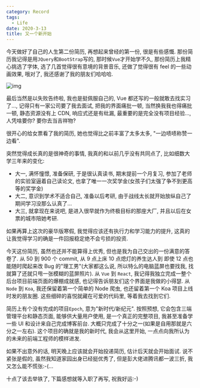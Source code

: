 ```yaml
---
category: Record
tags:
  - Life
date: 2020-3-13
title: 又一个新开始
---
```


今天做好了自己的人生第二份简历, 再想起来曾经的第一份, 很是有些感慨. 那份简历我记得是用`JQuery`和`BootStrap`写的, 那时候`Vue`才开始学不久, 那份简历上我精心挑选了字体, 选了几首觉得很有意境的背景音乐, 还做了觉得很有 feel 的一些动画效果, 哦对了, 我还感谢了我的朋友们哈哈哈.

![img](https://linbudu-img-store.oss-cn-shenzhen.aliyuncs.com/img/mmexport1584105242360.jpg)

最后当然是以失败告终啦, 我也是挺佩服自己的, Vue 都还写的一般就敢去找实习了..., 记得只有一家公司要了我去面试, 把我的界面痛批一顿, 当然换我我也得痛批一顿, 静态资源没有上 CDN, 响应式还是有纰漏, 最重要的是完全没有项目经验..., 人凭啥要你? 要你去当吉祥物?

很开心的给女票看了我的简历, 她也觉得比之前丰富了太多太多, "一边啧啧称赞一边看".

突然觉得成长真的是很神奇的事情, 我真的和以前几乎没有共同点了, 比如细数大学三年来的变化:

- 大一, 满怀憧憬, 准备保研, 于是很认真读书, 期末提前一个月复习, 参加了老师的实验室逼着自己读论文, 也拿了唯一一次奖学金(女孩子们太强了争不到更高等的奖学金)
- 大二, 意识到学术不适合自己, 准备以后考研, 由于战线太长就开始放纵自己了期间学习没那么认真了...
- 大三, 就拿现在来说吧, 是进入很早就作为终极目标的那座大厂, 并且以后在女票的城市陪她考研.

如果再算上这次的豪华版寒假, 我觉得应该还有执行力和学习能力的提升, 这真的让我觉得学习的确是一件回报稳定绝不会亏损的投资.

今天这份简历, 虽然也还并不能算得上优秀, 但也是我为自己交出的一份满意的答卷了. 从 50 到 900 个 commit, 从 9 点上床 10 点熄灯的养生达人到 即使 12 点也能随时爬起来改 Bug 的"理工男"(大家都这么说, 所以特么的电脑蓝屏也要找我, 找就算了还就只甩一张模糊的蓝屏照片). 从 `Vue` 到 `React`, 我记得我独立完成一整个后台项目前端页面的爆棚成就感, 也记得告诉朋友们这个界面是我做的小得瑟. 从 `Node` 到 `Koa`, 我还保留着第一个简单的 Node 爬虫, 也还留着第一个 Koa 项目上线时发的朋友圈. 这些细碎的喜悦就藏在可爱的代码里, 等着我去找到它们.

简历上有个没有完成的项目`Epoch`, 意为"新时代/新纪元". 按照预想, 它会包含三端管理平台和静态页面, 能够供大量用户使用, 是一个真正的完整项目, 我甚至准备学一些 UI 和设计来自己完成博客前台. 大概只完成了十分之一(如果是自用那就是六分之一左右). 这个项目的确就是我的新时代, 我会从这里开始, 一点点向我所认为的未来的前端工程师的模样进发.

如果不出意外的话, 明天晚上应该就会开始投递简历, 估计后天就会开始面试. 说不紧张是假的, 虽然我知道家园出身已经挺优秀了, 但是彭大佬进腾讯都一波三折, 我又怎么能不慌张:-(...

十点了该去举铁了, 下篇感想就等入职了再写, 祝我好运:-)
